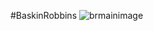 #BaskinRobbins
![brmainimage](https://github.com/user-attachments/assets/8a0ee26e-ae92-4cad-8976-2a7fa3c2b164)
